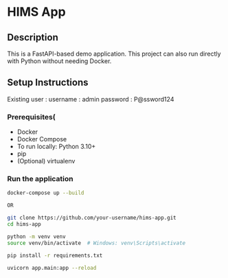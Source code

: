 # HIMS App

## Description
This is a FastAPI-based demo application.
This project can also run directly with Python without needing Docker.

## Setup Instructions
Existing user : 
  username : admin
  password : P@ssword124
### Prerequisites(
- Docker
- Docker Compose
- To run locally: Python 3.10+
- pip
- (Optional) virtualenv

### Run the application
```bash
docker-compose up --build

OR

git clone https://github.com/your-username/hims-app.git
cd hims-app

python -m venv venv
source venv/bin/activate  # Windows: venv\Scripts\activate

pip install -r requirements.txt

uvicorn app.main:app --reload
